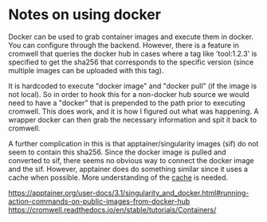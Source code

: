# Notes on using docker

Docker can be used to grab container images and execute them in docker. You can configure through the backend. However, there is a feature in cromwell that queries the docker hub in cases where a tag like 'tool:1.2.3' is specified to get the sha256 that corresponds to the specific version (since multiple images can be uploaded with this tag).

It is hardcoded to execute "docker image" and "docker pull" (if the image is not local). So in order to hook this for a non-docker hub source we would need to have a "docker" that is prepended to the path prior to executing cromwell. This does work, and it is how I figured out what was happening. A wrapper docker can then grab the necessary information and spit it back to cromwell.

A further complication in this is that apptainer/singularity images (sif) do not seem to contain this sha256. Since the docker image is pulled and converted to sif, there seems no obvious way to connect the docker image and the sif. However, apptainer does do something similar since it uses a cache when possible. More understanding of the [cache](https://apptainer.org/docs/user/main/build_env.html) is needed.


https://apptainer.org/user-docs/3.1/singularity_and_docker.html#running-action-commands-on-public-images-from-docker-hub
https://cromwell.readthedocs.io/en/stable/tutorials/Containers/